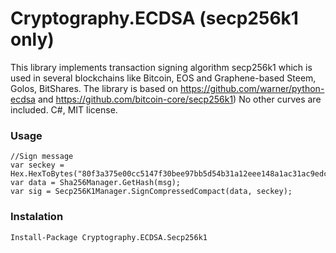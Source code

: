 # Cryptography.ECDSA (secp256k1 only)

This library implements transaction signing algorithm secp256k1 which is used in several blockchains like Bitcoin, EOS and Graphene-based Steem, Golos, BitShares. The library is based on https://github.com/warner/python-ecdsa and https://github.com/bitcoin-core/secp256k1)
No other curves are included.
C#, MIT license.

### Usage
```
//Sign message
var seckey = Hex.HexToBytes("80f3a375e00cc5147f30bee97bb5d54b31a12eee148a1ac31ac9edc4ecd13bc1f80cc8148e");
var data = Sha256Manager.GetHash(msg);
var sig = Secp256K1Manager.SignCompressedCompact(data, seckey);
```

### Instalation
```
Install-Package Cryptography.ECDSA.Secp256k1
```